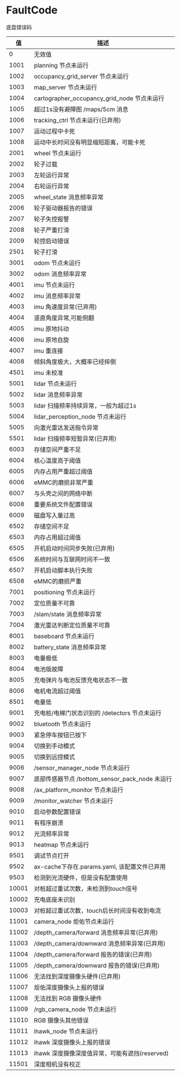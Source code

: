 # FaultCode

底盘错误码

| 值 | 描述 |
| ----- | ----------- |
| 0 | 无效值 |
| 1001 | planning 节点未运行 |
| 1002 | occupancy_grid_server 节点未运行 |
| 1003 | map_server 节点未运行 |
| 1004 | cartographer_occupancy_grid_node 节点未运行 |
| 1005 | 超过1s没有避障图 /maps/5cm 消息 |
| 1006 | tracking_ctrl 节点未运行(已弃用) |
| 1007 | 运动过程中卡死 |
| 1008 | 运动中长时间没有明显缩短距离，可能卡死 |
| 2001 | wheel 节点未运行 |
| 2002 | 轮子过载 |
| 2003 | 左轮运行异常 |
| 2004 | 右轮运行异常 |
| 2005 | wheel_state 消息频率异常 |
| 2006 | 轮子驱动器报告的错误 |
| 2007 | 轮子失控报警 |
| 2008 | 轮子严重打滑 |
| 2009 | 轮控启动错误 |
| 2501 | 轮子打滑 |
| 3001 | odom 节点未运行 |
| 3002 | odom 消息频率异常 |
| 4001 | imu 节点未运行 |
| 4002 | imu 消息频率异常 |
| 4003 | imu 角速度异常(已弃用) |
| 4004 | 竖直角度异常,可能侧翻 |
| 4005 | imu 原地抖动 |
| 4006 | imu 原地自旋 |
| 4007 | imu 重连接 |
| 4008 | 倾斜角度极大，大概率已经摔倒 |
| 4501 | imu 未校准 |
| 5001 | lidar 节点未运行 |
| 5002 | lidar 消息频率异常 |
| 5003 | lidar 扫描频率持续异常，一般为超过1s |
| 5004 | lidar_perception_node 节点未运行 |
| 5005 | 向激光雷达发送指令异常 |
| 5501 | lidar 扫描频率短暂异常(已弃用) |
| 6003 | 存储空间严重不足 | 6001 | 1分钟内负载(load average)非常高 | 6002 | 10s内CPU平均使用率大于90% |
| 6004 | 核心温度高于阈值 |
| 6005 | 内存占用严重超过阈值 |
| 6006 | eMMC的磨损非常严重 |
| 6007 | 与头壳之间的网络中断 |
| 6008 | 重要系统文件配置错误 |
| 6009 | 磁盘写入量过高 |
| 6502 | 存储空间不足 | 6501 | 1分钟内负载(load average)高 |
| 6503 | 内存占用超过阈值 |
| 6505 | 开机启动时间同步失败(已弃用) | 6504 | 10s内CPU平均使用率大于80% |
| 6506 | 系统时间与互联网时间不一致 |
| 6507 | 开机启动脚本执行失败 |
| 6508 | eMMC的磨损严重 |
| 7001 | positioning 节点未运行 |
| 7002 | 定位质量不可靠 |
| 7003 | /slam/state 消息频率异常 |
| 7004 | 激光雷达判断定位质量不可靠 |
| 8001 | baseboard 节点未运行 |
| 8002 | battery_state 消息频率异常 |
| 8003 | 电量极低 |
| 8004 | 电池版故障 |
| 8005 | 充电弹片与电池反馈充电状态不一致 |
| 8006 | 电机电流超过阈值 |
| 8501 | 电量低 |
| 9001 | 充电桩/电梯门状态识别的 /detectors 节点未运行 |
| 9002 | bluetooth 节点未运行 |
| 9003 | 紧急停车按钮已按下 |
| 9004 | 切换到手动模式 |
| 9005 | 切换到远控模式 |
| 9006 | /sensor_manager_node 节点未运行 |
| 9007 | 底部传感器节点 /bottom_sensor_pack_node 未运行 |
| 9008 | /ax_platform_monitor 节点未运行 |
| 9009 | /monitor_watcher 节点未运行 |
| 9010 | 启动参数配置错误 |
| 9011 | 有程序崩溃 |
| 9012 | 光流频率异常 |
| 9013 | heatmap 节点未运行 |
| 9501 | 调试节点打开 |
| 9502 | ax-cache下存在.params.yaml, 该配置文件已弃用 |
| 9503 | 检测到光流硬件，但是没有配置使用 |
| 10001 | 对桩超过重试次数，未检测到touch信号 |
| 10002 | 充电底座未识别 |
| 10003 | 对桩超过重试次数，touch后长时间没有收到电流 |
| 11001 | camera_node 炬佑节点未运行 |
| 11002 | /depth_camera/forward 消息频率异常(已弃用) |
| 11003 | /depth_camera/downward 消息频率异常(已弃用) |
| 11004 | /depth_camera/forward 报告的错误(已弃用) |
| 11005 | /depth_camera/downward 报告的错误(已弃用) |
| 11006 | 无法找到深度摄像头硬件(已弃用) |
| 11007 | 炬佑深度摄像头上报的错误 |
| 11008 | 无法找到 RGB 摄像头硬件 |
| 11009 | /rgb_camera_node 节点未运行 |
| 11010 | RGB 摄像头其他错误 |
| 11011 | ihawk_node 节点未运行 |
| 11012 | ihawk 深度摄像头上报的错误 |
| 11013 | ihawk 深度摄像深度值异常，可能有遮挡(reserved) |
| 11501 | 深度相机没有校正 |

